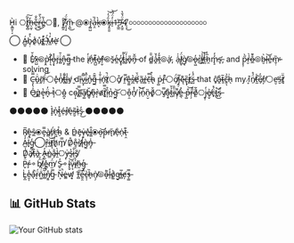 H̷̨͇̮̩͔̀i ⎔t̸̲̟̻̽͂͠h̶̖̫͎̆e̶̜̮͋̐͜r̵͖̈́̀̎͜e̷̻̔̏⎔👋, Į̸̛̳̯̑'̴̟͉̟͋̈́m̵̞̪̎͜ @⦿r̴̡̻̺̀a̵͕̤̓̏k̵̝̀⦿k̶̡̭̯̱̑́̓͝i̶̠̒̈́͆͝1̵̢̲̼̍͘9̵͓̰̱̐̈́̌̔4̸̗̞̎͜
⚬⚬⚬⚬⚬⚬⚬⚬⚬⚬⚬⚬⚬⚬⚬⚬⚬⚬⚬⚬

◯ Á̵̻̱b̷̘̣̀͒o̸̖̾ů̴̹t̸̛̳̓ ̶̖̊́M̶̲̓̔è̷̛̜ ◯
* 👀 E̸̠̽̌x̵̤̺̄⦾p̵̛̭̀l̵̛̩͉̐o̶̧͙̊̽r̵̡̈i̴̻͑̄ṇ̶̡̂g̶̳̿ the i̸̖̓n̶̗̾̕t̶̪̺͊è̸̝r̶̹̬̽⦾s̵̱̆e̷̼̓c̸̢̥̓t̵̻̀͌i̷̡̓̈o̶̟̎n̶̡̅̌ of d̵̻̆̄a̵̭̒̌t̵̯̆̓⦾a̴̛̙͗, a̶̦͐̍l̸̺̬̈́g̸̢̀⦾o̶̢͖̓r̸̔͜i̸̪̾͝t̶̰̍̾h̷̯̅̍m̵̢̠̒̓s̶̛̞, and p̷̨̹̋̀r̶̮̉̀o̶̲̐͊⦾b̶̮̀l̷̩͝ḛ̶̌m̴̬̣̏̕-solving
* 🌱 C̶͉̙̿̂ṷ̴̆͗r̸̭̄r̵̦̈́͝⚪e̵̙̽n̸̠̓͐t̶̻͌̇ḻ̶̾y̸̬̓ dǐ̵̜v̴̰͓̿̄i̷̺̋̽n̵̬̊g̶̲͌̑ i̴̠̐̍ń̴̛̘ṫ̸̠̚⚪ơ̸̟͒ r̶̛̯̿e̴̱͚̽s̵̪̔̕ȩ̸̈́̌a̶̱͂r̵̻̍c̶̣̄̿h̴̢̀͒ p̴̺͗r̵̭̐̚⚪ơ̸̩̈́j̴̯̦̅ę̵͊c̶̢̟̏t̸̪̓s̶̺̈́̾ that ĉ̸̥a̶̭̐ṯ̴̃c̶͍͉̃̉h̵̖͗ my ī̸͎n̸̠̈́̊t̵̰̾̕e̸̩̅̓r̸͕̍⚪e̵̛̤̠ś̵̮t̸͓̎̈
* 💞️ O̶͐͛͜p̷͚̀e̶̜̘̔n̴͓̈̓ t̶͕̔⎔o̴̪̝̽ co̴̦̝̚l̸̻̿ľ̴̤a̸̧̺̋b̸͇̘̆o̶̧̎r̵͔̀a̷̛̬t̸̝̎̿ȉ̵͎̊n̵̪̔g̵̪͝ ⎔o̵̠̯̐n̸̖̓̽ i̵̹̚͝n̴̠̍̋n̵̜̮̏ŏ̸̥̌⎔v̸̮̿̕a̶̧̱̐t̶̺̉̌i̴̜̎̑v̸̖̦͌è̶̲̖̽ p̶̺͒͝r̵̦̗̋̌o̸̫̐͂⎔j̴̬̹̒e̸̖̬͐c̶̟̈́̽t̶̻͘͜͝s̶̩̈́

⚫⚫⚫⚫⚫ Ì̴̝n̴͓͐t̵̯̱̽é̶̹r̸̞̊e̴̖̍s̶̰̠̃t̴̜̀s̴̘̓͜ ⚫⚫⚫⚫⚫
* R̸͎̅ẹ̵̢̀s̵̲̑⦿e̵̝̿à̸̻r̸̹̈́c̶̛͖h̴̠̉ & D̵̲͑ē̶̡v̵̜̙͑e̷̟̽l̴̳̂⦿o̶͔͝p̶̝̓m̸̘̋e̷̩̐n̴̩̍t̶̹̯͊
* A̵̺̓l̵̟̈́g̵̼̘̒◯r̶̝̂i̶̲͝t̸̨̖͘h̸̟̊m̸̥̿ D̸̤͒e̴̯̩̐s̸̛̱̀i̶̢̾g̵̰̀n̶̡̠̾
* D̸̮̾ä̸̟́t̶̜̑à̵̭ A̶̢̰̓n̴̳̍a̴̡̐l̶̯̀⎔y̶͎͗s̷̱̔i̶̖̐s̸̙͂
* P̶̬̈͒ŕ̷̙⚬b̸̩̑̉l̷͎̈́e̴̻̞̽m̸̫̈́ S̵̬̓⚬l̴̢̬͝v̵̹̘̑i̸̯̾n̶̰̆g̵̡̓
* L̵̬̲̍e̷̮͎̾a̴̖̽̚r̴̝̈́n̵͚̆̇i̶̻̅̅n̸̮͍̊g̵̤̿ N̶͕̏̚ė̵̳w̸̛͎͉ T̵̻͠e̶͈̯̍̚c̴̨̩̀h̶̙̏n̸̖̗̍⦾o̴̝͌l̶̠̒o̸͚̔g̶̱̕i̵̻̅e̸̦̓s̶̹̳̿

## 📊 GitHub Stats
![Your GitHub stats](https://github-readme-stats.vercel.app/api?username=rakki194&show_icons=true)
